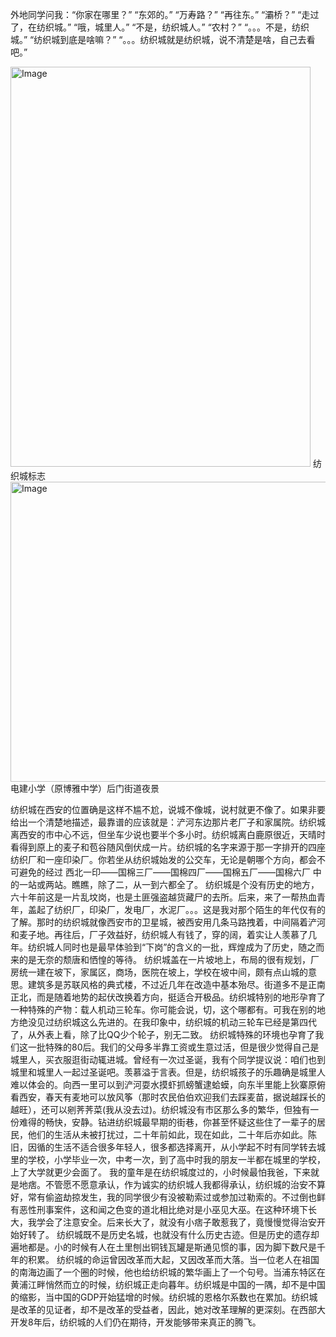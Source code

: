 外地同学问我：“你家在哪里？”
    “东郊的。”
    “万寿路？”
    “再往东。”
    “灞桥？”
    “走过了，在纺织城。”
    “哦，城里人。”
    “不是，纺织城人。”
    “农村？”
    “。。。不是，纺织城。”
    “纺织城到底是啥嘛？”
    “。。。纺织城就是纺织城，说不清楚是啥，自己去看吧。”


<img width="480" height="640" alt="Image" src="https://github.com/user-attachments/assets/c9cdee4a-e884-49a0-b07a-4a8962b76337" />
纺织城标志 


<img width="640" height="480" alt="Image" src="https://github.com/user-attachments/assets/a2ff1fb7-4472-46cd-bde8-eb9a36d537ed" />
 电建小学（原博雅中学）后门街道夜景



纺织城在西安的位置确是这样不尴不尬，说城不像城，说村就更不像了。如果非要给出一个清楚地描述，最靠谱的应该就是：浐河东边那片老厂子和家属院。纺织城离西安的市中心不远，但坐车少说也要半个多小时。纺织城离白鹿原很近，天晴时看得到原上的麦子和苞谷随风倒伏成一片。纺织城的名字来源于那一字排开的四座纺织厂和一座印染厂。你若坐从纺织城始发的公交车，无论是朝哪个方向，都会不可避免的经过 西北一印——国棉三厂——国棉四厂——国棉五厂——国棉六厂 中的一站或两站。瞧瞧，除了二，从一到六都全了。
        纺织城是个没有历史的地方，六十年前这是一片乱坟岗，也是土匪强盗越货藏尸的去所。后来，来了一帮热血青年，盖起了纺织厂，印染厂，发电厂，水泥厂。。。这是我对那个陌生的年代仅有的了解。那时的纺织城就像西安市的卫星城，被西安用几条马路拽着，中间隔着浐河和麦子地。再往后，厂子效益好，纺织城人有钱了，穿的阔，着实让人羡慕了几年。纺织城人同时也是最早体验到“下岗”的含义的一批，辉煌成为了历史，随之而来的是无奈的颓唐和恓惶的等待。
        纺织城盖在一片坡地上，布局的很有规划，厂房统一建在坡下，家属区，商场，医院在坡上，学校在坡中间，颇有点山城的意思。建筑多是苏联风格的典式楼，不过近几年在改造中基本殆尽。街道多不是正南正北，而是随着地势的起伏改换着方向，挺适合开极品。纺织城特别的地形孕育了一种特殊的产物：载人机动三轮车。你可能会说，切，这个哪都有。可我在别的地方绝没见过纺织城这么先进的。在我印象中，纺织城的机动三轮车已经是第四代了，从外表上看，除了比QQ少个轮子，别无二致。
        纺织城特殊的环境也孕育了我们这一批特殊的80后。我们的父母多半靠工资或生意过活，但是很少觉得自己是城里人，买衣服逛街动辄进城。曾经有一次过圣诞，我有个同学提议说：咱们也到城里和城里人一起过圣诞吧。羡慕溢于言表。但是，纺织城孩子的乐趣确是城里人难以体会的。向西一里可以到浐河耍水摸虾抓螃蟹逮蛤蟆，向东半里能上狄寨原俯看西安，春天有麦地可以放风筝（那时农民伯伯欢迎我们去踩麦苗，据说越踩长的越旺），还可以剜荠荠菜(我从没去过)。纺织城没有市区那么多的繁华，但独有一份难得的畅快，安静。钻进纺织城最早期的街巷，你甚至怀疑这些住了一辈子的居民，他们的生活从未被打扰过，二十年前如此，现在如此，二十年后亦如此。陈旧，因循的生活不适合很多年轻人，很多都选择离开，从小学起不时有同学转去城里的学校，小学毕业一次，中考一次，到了高中时我的朋友一半都在城里的学校，上了大学就更少会面了。
        我的童年是在纺织城度过的，小时候最怕我爸，下来就是地痞。不管愿不愿意承认，作为诚实的纺织城人我都得承认，纺织城的治安不算好，常有偷盗劫掠发生，我的同学很少有没被勒索过或参加过勒索的。不过倒也鲜有恶性刑事案件，这和闻之色变的道北相比绝对是小巫见大巫。在这种环境下长大，我学会了注意安全。后来长大了，就没有小痞子敢惹我了，竟慢慢觉得治安开始好转了。
        纺织城既不是历史名城，也就没有什么历史古迹。但是历史的遗存却遍地都是。小的时候有人在土里刨出铜钱瓦罐是斯通见惯的事，因为脚下数尺是千年的积累。
        纺织城的命运曾因改革而大起，又因改革而大落。当一位老人在祖国的南海边画了一个圈的时候，他也给纺织城的繁华画上了一个句号。当浦东特区在黄浦江畔悄然而立的时候，纺织城正走向暮年。纺织城是中国的一隅，却不是中国的缩影，当中国的GDP开始猛增的时候。纺织城的恩格尔系数也在累加。纺织城是改革的见证者，却不是改革的受益者，因此，她对改革理解的更深刻。在西部大开发8年后，纺织城的人们仍在期待，开发能够带来真正的腾飞。

<!-- ##{"timestamp":1234089300}## -->
